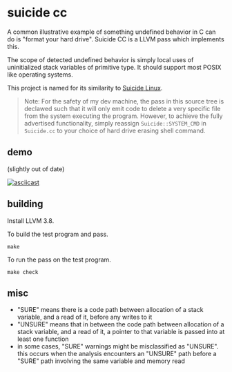 # suicide cc

A common illustrative example of something undefined behavior in C can do
is "format your hard drive". Suicide CC is a
LLVM pass which implements this.

The scope of detected undefined behavior is simply local uses of uninitialized
stack variables of primitive type. It should support most POSIX like operating
systems.

This project is named for its similarity to [Suicide
Linux](https://qntm.org/suicide).

> Note: For the safety of my dev machine, the pass in this source tree is
declawed such that it will only emit code to delete a very specific file from
the system executing the program.  However, to achieve the fully advertised
functionality, simply reassign `Suicide::SYSTEM_CMD` in `Suicide.cc` to your
choice of hard drive erasing shell command.

## demo

(slightly out of date)

[![asciicast](https://asciinema.org/a/42649.png)](https://asciinema.org/a/42649)

## building

Install LLVM 3.8.

To build the test program and pass.

```
make
```

To run the pass on the test program.

```
make check
```

## misc

- "SURE" means there is a code path between allocation of a stack variable, and
  a read of it, before any writes to it
- "UNSURE" means that in between the code path between allocation of a stack
  variable, and a read of it, a pointer to that variable is passed into at
  least one function
- in some cases, "SURE" warnings might be misclassified as "UNSURE". this
  occurs when the analysis encounters an "UNSURE" path before a "SURE" path
  involving the same variable and memory read
